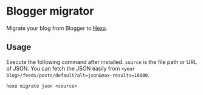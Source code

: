 # Blogger migrator

Migrate your blog from Blogger to [Hexo].

## Usage

Execute the following command after installed. `source` is the file path or URL of JSON. You can fetch the JSON easily from `<your blog>/feeds/posts/default?alt=json&max-results=10000`.

```
hexo migrate json <source>
```

[Hexo]: http://zespia.tw/hexo
